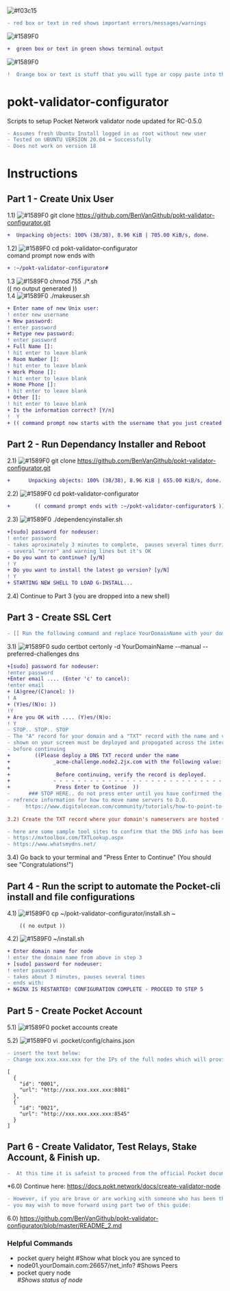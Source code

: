 ![#f03c15](https://via.placeholder.com/15/f03c15/000000?text=+)
```diff
- red box or text in red shows important errors/messages/warnings
``` 
![#1589F0](https://via.placeholder.com/15/32CD32/000000?text=+)
```diff
+  green box or text in green shows terminal output 
```
![#1589F0](https://via.placeholder.com/15/FFC000/000000?text=+)
```diff 
!  Orange box or text is stuff that you will type or copy paste into the terminal 
```

# pokt-validator-configurator
Scripts to setup Pocket Network validator node updated for RC-0.5.0 
```diff
- Assumes fresh Ubuntu Install logged in as root without new user  
- Tested on UBUNTU VERSION 20.04 = Successfully  
- Does not work on version 18  
```
# Instructions
## Part 1 - Create Unix User
1.1) ![#1589F0](https://via.placeholder.com/15/FFC000/000000?text=+)
git clone https://github.com/BenVanGithub/pokt-validator-configurator.git
```diff
+  Unpacking objects: 100% (38/38), 8.96 KiB | 705.00 KiB/s, done.
```

1.2) ![#1589F0](https://via.placeholder.com/15/FFC000/000000?text=+) cd pokt-validator-configurator  
comand prompt now ends with
```diff
+ :~/pokt-validator-configurator#  
```
1.3  ![#1589F0](https://via.placeholder.com/15/FFC000/000000?text=+) chmod 755 ./*.sh  
        (( no output generated ))  
1.4  ![#1589F0](https://via.placeholder.com/15/FFC000/000000?text=+) ./makeuser.sh
```diff
+ Enter name of new Unix user:  
! enter new username
+ New password: 
! enter password
+ Retype new password:
! enter password
+ Full Name []: 
! hit enter to leave blank
+ Room Number []:
! hit enter to leave blank
+ Work Phone []: 
! hit enter to leave blank
+ Home Phone []:  
! hit enter to leave blank
+ Other []: 
! hit enter to leave blank
+ Is the information correct? [Y/n]
!  Y 
+ (( command prompt now starts with the username that you just created ))
```
## Part 2 - Run Dependancy Installer and Reboot
2.1)  ![#1589F0](https://via.placeholder.com/15/FFC000/000000?text=+) git clone https://github.com/BenVanGithub/pokt-validator-configurator.git
```diff
+      Unpacking objects: 100% (38/38), 8.96 KiB | 655.00 KiB/s, done.
```        
2.2)  ![#1589F0](https://via.placeholder.com/15/FFC000/000000?text=+) cd pokt-validator-configurator
```diff
+        (( command prompt ends with :~/pokt-validator-configurator$ ))
```        
2.3)  ![#1589F0](https://via.placeholder.com/15/FFC000/000000?text=+) ./dependencyinstaller.sh
```diff
+[sudo] password for nodeuser:
! enter password
- takes aproximately 3 minutes to complete,  pauses several times durring process
- several "error" and warning lines but it's OK
+ Do you want to continue? [y/N] 
! Y
+ Do you want to install the latest go version? [y/N] 
! Y
+ STARTING NEW SHELL TO LOAD G-INSTALL...
```
2.4) Continue to Part 3 (you are dropped into a new shell)

## Part 3 - Create SSL Cert
```diff
- [[ Run the following command and replace YourDomainName with your domain:]]  
```
3.1) ![#1589F0](https://via.placeholder.com/15/FFC000/000000?text=+) sudo certbot certonly -d  YourDomainName --manual --preferred-challenges dns 
```diff
+[sudo] password for nodeuser:
!enter password
+Enter email .... (Enter 'c' to cancel):
!enter email
+ (A)gree/(C)ancel: )) 
! A
+ (Y)es/(N)o: )) 
!Y
+ Are you OK with .... (Y)es/(N)o: 
! Y
- STOP.. STOP.. STOP
- The "A" record for your domain and a "TXT" record with the name and values
- shown on your screen must be deployed and propogated across the internet
- before continuing
+        ((Please deploy a DNS TXT record under the name
+              _acme-challenge.node2.2jx.com with the following value:
+
+               Before continuing, verify the record is deployed.
+              - - - - - - - - - - - - - - - - - - - - - - - - - - - - - - - - -
+               Press Enter to Continue  ))
-      ### STOP HERE.. do not press enter until you have confirmed the deployment of the TXT record and value.
- refrence information for how to move name servers to D.O.     
-     https://www.digitalocean.com/community/tutorials/how-to-point-to-digitalocean-nameservers-from-common-domain-registrars
      
3.2) Create the TXT record where your domain's nameservers are hosted (waitand confirm propagation)

- here are some sample tool sites to confirm that the DNS info has been propogated  
- https://mxtoolbox.com/TXTLookup.aspx
- https://www.whatsmydns.net/
```
3.4) Go back to your terminal and "Press Enter to Continue" (You should see "Congratulations!")

## Part 4 - Run the script to automate the Pocket-cli install and file configurations
4.1)  ![#1589F0](https://via.placeholder.com/15/FFC000/000000?text=+) cp ~/pokt-validator-configurator/install.sh ~

        (( no output ))
4.2)  ![#1589F0](https://via.placeholder.com/15/FFC000/000000?text=+) ~/install.sh
```diff
+ Enter domain name for node 
! enter the domain name from above in step 3
+ [sudo] password for nodeuser: 
! enter password
- takes about 3 minutes, pauses several times
- ends with:
+ NGINX IS RESTARTED! CONFIGURATION COMPLETE - PROCEED TO STEP 5
```

## Part 5 - Create Pocket Account
5.1) ![#1589F0](https://via.placeholder.com/15/FFC000/000000?text=+) pocket accounts create

5.2) ![#1589F0](https://via.placeholder.com/15/FFC000/000000?text=+) vi .pocket/config/chains.json
```diff
- insert the text below:  
- Change xxx.xxx.xxx.xxx for the IPs of the full nodes which will provide relays 
```
```
[  
  {  
    "id": "0001",  
    "url": "http://xxx.xxx.xxx.xxx:8081"  
  },  
  {  
    "id": "0021",  
    "url": "http://xxx.xxx.xxx.xxx:8545"  
  }  
]  
```
## Part 6 - Create Validator, Test Relays, Stake Account, & Finish up.
```diff
-  At this time it is safeist to proceed from the official Pocket documentation:
```
*6.0) Continue here: https://docs.pokt.network/docs/create-validator-node
```diff
- However, if you are brave or are working with someone who has been through this already...
- you may wish to move forward using part two of this guide:
```
6.0) https://github.com/BenVanGithub/pokt-validator-configurator/blob/master/README_2.md




### Helpful Commands
- pocket query height           #Show what block you are synced to
- node01.yourDomain.com:26657/net_info?         #Shows Peers
- pocket query node <address>   #Shows status of node
